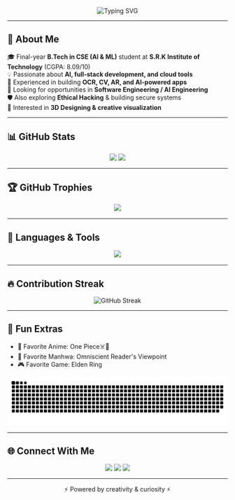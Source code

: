 <!-- ✨ Profile README Template ✨ -->

<!-- Header / Banner -->
<p align="center">
  <img src="https://readme-typing-svg.herokuapp.com?font=Fira+Code&pause=2000&color=00F700&center=true&vCenter=true&width=435&lines=Yo!+👋+👒☠️🍖;Welcome+to+My+GitHub!;I+build+%F0%9F%92%BB+Software+%26+AR+Stuff;Let's+Create+Something+Cool!" alt="Typing SVG" />
</p>

---

## 🌟 About Me  

🎓 Final-year **B.Tech in CSE (AI & ML)** student at **S.R.K Institute of Technology** (CGPA: 8.09/10)  
💡 Passionate about **AI, full-stack development, and cloud tools**  
🚀 Experienced in building **OCR, CV, AR, and AI-powered apps**  
🎯 Looking for opportunities in **Software Engineering / AI Engineering**  
🛡️ Also exploring **Ethical Hacking** & building secure systems  
🎨 Interested in **3D Designing & creative visualization**

---

## 📊 GitHub Stats  

<p align="center">
  <img src="https://github-readme-stats.vercel.app/api?username=gurupreetam9&show_icons=true&theme=radical" height="170" />
  <img src="https://github-readme-stats.vercel.app/api/top-langs/?username=gurupreetam9&layout=compact&theme=radical" height="170" />
</p>

---

## 🏆 GitHub Trophies  

<p align="center">
  <img src="https://github-profile-trophy.vercel.app/?username=gurupreetam9&theme=gruvbox&no-frame=true&margin-w=10" />
</p>

---

## 🚀 Languages & Tools  

<p align="center">
  <!-- Add/Remove based on your stack -->
  <img src="https://skillicons.dev/icons?i=python,js,ts,react,unity,java,html,css,nodejs,git,docker,mongodb,firebase&perline=7" />
</p>

---

## 🔥 Contribution Streak  
<p align="center">
  <img src="https://github-readme-streak-stats-delta-three.vercel.app?user=gurupreetam9&theme=dark" alt="GitHub Streak" />
</p>





---

## 🎨 Fun Extras  

- 🍿 Favorite Anime: One Piece☠️👒  
- 📖 Favorite Manhwa: Omniscient Reader's Viewpoint  
- 🎮 Favorite Game: Elden Ring

<p align="center">
  <img src="https://github.com/Platane/snk/raw/output/github-contribution-grid-snake.svg" alt="Snake animation" />
</p>

---

## 🌐 Connect With Me  

<p align="center">
  <a href="www.linkedin.com/in/guru-preetam"><img src="https://img.shields.io/badge/LinkedIn-%230077B5.svg?logo=linkedin&logoColor=white" /></a>
  <a href="mailto:gurupreetambodapati@gmail.com"><img src="https://img.shields.io/badge/Email-D14836?logo=gmail&logoColor=white" /></a>
    <a href="https://discordapp.com/users/gurupreetam"><img src="https://img.shields.io/badge/Discord-%235865F2.svg?logo=discord&logoColor=white" /></a>

<!--   <a href="https://twitter.com/YOUR_TWITTER"><img src="https://img.shields.io/badge/Twitter-%231DA1F2.svg?logo=twitter&logoColor=white" /></a>
  <a href="https://YOUR_PORTFOLIO"><img src="https://img.shields.io/badge/Portfolio-%23FF7139.svg?logo=firefox&logoColor=white" /></a> -->
</p>

---

<p align="center">⚡ Powered by creativity & curiosity ⚡</p>
